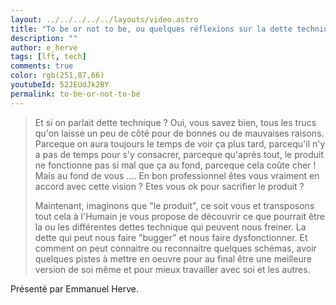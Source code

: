 ```yaml
---
layout: ../../../../../layouts/video.astro
title: "To be or not to be, ou quelques réflexions sur la dette technique et humaine #LFT 25/11/22"
description: ""
author: e_herve
tags: [lft, tech]
comments: true
color: rgb(251,87,66)
youtubeId: 52JEUdJk2BY
permalink: to-be-or-not-to-be
---
```


> Et si on parlait dette technique ? Oui, vous savez bien, tous les trucs qu'on laisse un peu de côté pour de bonnes ou de mauvaises raisons. Parceque on aura toujours le temps de voir ça plus tard, parcequ'il n'y a pas de temps pour s'y consacrer, parceque qu'après tout, le produit ne fonctionne pas si mal que ça au fond, parceque cela coûte cher ! Mais au fond de vous .... En bon professionnel êtes vous vraiment en accord avec cette vision ? Etes vous ok pour sacrifier le produit ?
> 
> Maintenant, imaginons que "le produit", ce soit vous et transposons tout cela à l'Humain je vous propose de découvrir ce que pourrait être la ou les différentes dettes technique qui peuvent nous freiner. La dette qui peut nous faire "bugger" et nous faire dysfonctionner. Et comment on peut connaitre ou reconnaitre quelques schémas, avoir quelques pistes à mettre en oeuvre pour au final être une meilleure version de soi même et pour mieux travailler avec soi et les autres.

Présenté par Emmanuel Herve.
